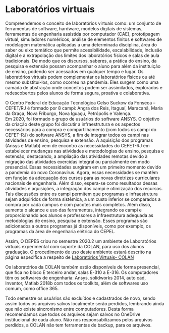 # **Laboratórios virtuais**

Compreendemos o conceito de laboratórios virtuais como: um conjunto de ferramentas de software, hardware, modelos digitais de sistemas, ferramentas de engenharia assistida por computador (CAE), prototipagem virtual, simuladores numéricos, análise de elementos finitos e softwares de modelagem matemática aplicadas a uma determinada disciplina, área do saber ou eixo temático que permite acessibilidade, escalabilidade, inclusão digital e a extrapolação dos limites dos laboratórios físicos e salas de aula tradicionais. De modo que os discursos, saberes, a prática do ensino, da pesquisa e extensão possam acompanhar o aluno para além da instituição de ensino, podendo ser acessados em qualquer tempo e lugar. Os laboratórios virtuais podem complementar os laboratórios físicos ou até mesmo substituí-los, como ocorreu na pandemia. Eles surgem como uma camada de abstração onde conceitos podem ser assimilados, explorados e redescobertos pelos alunos de forma segura, proativa e colaborativa.  

O Centro Federal de Educação Tecnológica Celso Suckow da Fonseca – CEFET/RJ é formado por 8 campi: Angra dos Reis, Itaguaí, Maracanã, Maria da Graça, Nova Friburgo, Nova Iguaçu, Petrópolis e Valença.  
Em 2020, foi formado o grupo de usuários do software ANSYS. O objetivo da criação deste grupo foi discutir a infraestrutura e os aspectos necessários para a compra e compartilhamento (com todos os campi do CEFET-RJ) do software ANSYS, a fim de integrar todos os campi nas atividades de ensino, pesquisa e extensão.
A aquisição dos programas (Ansys e Matlab) vem de encontro as necessidades do CEFET-RJ em estabelecer mudanças nas atividades e metodologias de ensino, pesquisa e extensão, destacando, a ampliação das atividades remotas devido à migração das atividades exercidas integral ou parcialmente em modo presencial. Essas necessidades surgiram em um primeiro momento devido a pandemia do novo Coronavírus. Agora, essas necessidades se mantêm em função da adequação dos cursos para as novas diretrizes curriculares nacionais de engenharia. Além disso, espera-se como resultados dessas atividades e aquisições, a integração dos campi e otimização dos recursos. Tais discussões entre os campi permitem que programas e infraestrutura sejam adquiridos de forma sistêmica, a um custo inferior se comparados a compra por cada campus e com pacotes mais completos. Além disso, aumenta o alcance e uso das ferramentas, integrando os campi e proporcionando aos alunos e professores a infraestrutura adequada as metodologias de ensino, pesquisa e extensão. Esses programas são adicionados a outros programas já disponíveis, como por exemplo, os programas da área de engenharia elétrica do CEPEL.

Assim, O DEPES criou no semestre 2020.2 um ambiente de Laboratórios virtuais experimental com suporte da COLAN, para uso dos alunos graduação. O procedimento de uso deste ambiente estará descrito na página especifica a respeito de [Laboratórios Virtuais- COLAN](http://www.cefet-rj.br/index.php/laboratorios-virtuais-colan)

Os laboratórios da COLAN também estão disponíveis de forma presencial, que fica no bloco E terceiro andar, salas E-310 a E-316. Os computadores têm os softwares de engenharia: Ansys, solidworks 2014, auto cad, Inventor, Matlab 2018b com todos os toolkits, além de softwares uso comum, como office 365.

Todo semestre os usuários são excluídos e cadastrados de novo, sendo assim todos os arquivos salvos localmente serão perdidos, lembrando ainda que não existe sincronismo entre computadores. Desta forma recomendamos que todos os arquivos sejam salvos no OneDrive institucional de cada aluno. Não nos responsabilizamos pelos arquivos perdidos, a COLAN não tem ferramentas de backup, para os arquivos.

